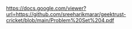 https://docs.google.com/viewer?url=https://github.com/sreeharikmarar/geektrust-cricket/blob/main/Problem%20Set%204.pdf

